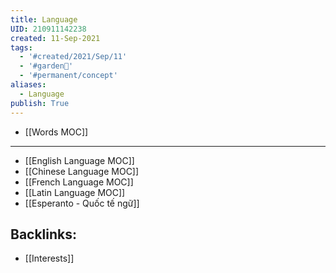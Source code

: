 ```yaml
---
title: Language
UID: 210911142238
created: 11-Sep-2021
tags:
  - '#created/2021/Sep/11'
  - '#garden🏡'
  - '#permanent/concept'
aliases:
  - Language
publish: True
---
```


- [[Words MOC]]

---
- [[English Language MOC]]
- [[Chinese Language MOC]]
- [[French Language MOC]]
- [[Latin Language MOC]]
- [[Esperanto - Quốc tế  ngữ]]
## Backlinks:
- [[Interests]]
